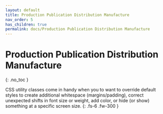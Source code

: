 ```yaml
---
layout: default
title: Production Publication Distribution Manufacture
nav_order: 5
has_children: true
permalink: docs/Production Publication Distribution Manufacture
---
```


# Production Publication Distribution Manufacture
{: .no_toc }

CSS utility classes come in handy when you to want to override default styles to create additional whitespace (margins/padding), correct unexpected shifts in font size or weight, add color, or hide (or show) something at a specific screen size.
{: .fs-6 .fw-300 }
